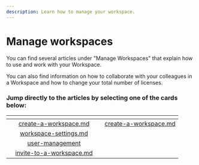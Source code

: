 ```yaml
---
description: Learn how to manage your workspace.
---
```


# Manage workspaces

You can find several articles under "Manage Workspaces" that explain how to use and work with your Workspace.&#x20;

You can also find information on how to collaborate with your colleagues in a Workspace and how to change your total number of licenses.



### Jump directly to the articles by selecting one of the cards below:

<table data-card-size="large" data-view="cards"><thead><tr><th></th><th align="center"></th><th align="center"></th><th data-hidden data-card-target data-type="content-ref"></th></tr></thead><tbody><tr><td></td><td align="center"><a data-mention href="create-a-workspace.md">create-a-workspace.md</a></td><td align="center"></td><td><a href="create-a-workspace.md">create-a-workspace.md</a></td></tr><tr><td></td><td align="center"><a data-mention href="workspace-settings.md">workspace-settings.md</a></td><td align="center"></td><td></td></tr><tr><td></td><td align="center"><a data-mention href="user-management/">user-management</a></td><td align="center"></td><td></td></tr><tr><td></td><td align="center"><a data-mention href="invite-to-a-workspace.md">invite-to-a-workspace.md</a></td><td align="center"></td><td></td></tr></tbody></table>
